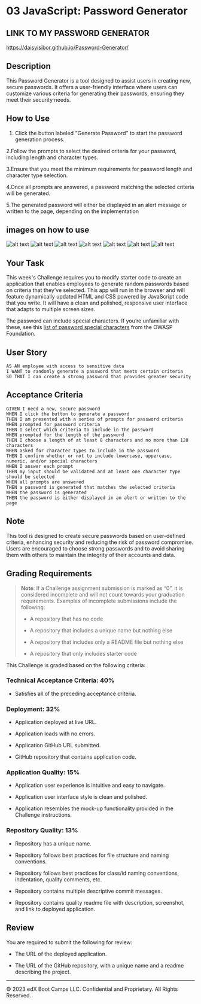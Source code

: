# 03 JavaScript: Password Generator


## LINK TO MY PASSWORD GENERATOR


 https://daisyisibor.github.io/Password-Generator/

## Description

This Password Generator is a tool designed to assist users in creating new, secure passwords. It offers a user-friendly interface where users can customize various criteria for generating their passwords, ensuring they meet their security needs.

## How to Use
 1. Click the button labeled "Generate Password" to start the password generation process.

 2.Follow the prompts to select the desired criteria for your password, including length and character types.

 3.Ensure that you meet the minimum requirements for password length and character type selection.

 4.Once all prompts are answered, a password matching the selected criteria will be generated.

 5.The generated password will either be displayed in an alert message or written to the page, depending on the implementation

  
## images on how to use

![alt text](assets/03-javascript-homework-demo.png)
![alt text](<assets/PW length.png>)
![alt text](<assets/Upper case.png>)
![alt text](assets/Numbers.png)
![alt text](<assets/Lower case.png>)
![alt text](<assets/Special chars.png>)
![alt text](assets/Output.png)

## Your Task


This week's Challenge requires you to modify starter code to create an application that enables employees to generate random passwords based on criteria that they’ve selected. This app will run in the browser and will feature dynamically updated HTML and CSS powered by JavaScript code that you write. It will have a clean and polished, responsive user interface that adapts to multiple screen sizes.


The password can include special characters. If you’re unfamiliar with these, see this [list of password special characters](https://www.owasp.org/index.php/Password_special_characters) from the OWASP Foundation.

## User Story

```
AS AN employee with access to sensitive data
I WANT to randomly generate a password that meets certain criteria
SO THAT I can create a strong password that provides greater security
```

## Acceptance Criteria

```
GIVEN I need a new, secure password
WHEN I click the button to generate a password
THEN I am presented with a series of prompts for password criteria
WHEN prompted for password criteria
THEN I select which criteria to include in the password
WHEN prompted for the length of the password
THEN I choose a length of at least 8 characters and no more than 128 characters
WHEN asked for character types to include in the password
THEN I confirm whether or not to include lowercase, uppercase, numeric, and/or special characters
WHEN I answer each prompt
THEN my input should be validated and at least one character type should be selected
WHEN all prompts are answered
THEN a password is generated that matches the selected criteria
WHEN the password is generated
THEN the password is either displayed in an alert or written to the page
```



## Note

This tool is designed to create secure passwords based on user-defined criteria, enhancing security and reducing the risk of password compromise.
Users are encouraged to choose strong passwords and to avoid sharing them with others to maintain the integrity of their accounts and data.


## Grading Requirements

> **Note**: If a Challenge assignment submission is marked as “0”, it is considered incomplete and will not count towards your graduation requirements. Examples of incomplete submissions include the following:
>
> * A repository that has no code
>
> * A repository that includes a unique name but nothing else
>
> * A repository that includes only a README file but nothing else
>
> * A repository that only includes starter code

This Challenge is graded based on the following criteria: 

### Technical Acceptance Criteria: 40%

* Satisfies all of the preceding acceptance criteria.

### Deployment: 32%

* Application deployed at live URL.

* Application loads with no errors.

* Application GitHub URL submitted.

* GitHub repository that contains application code.

### Application Quality: 15%

* Application user experience is intuitive and easy to navigate.

* Application user interface style is clean and polished.

* Application resembles the mock-up functionality provided in the Challenge instructions.

### Repository Quality: 13%

* Repository has a unique name.

* Repository follows best practices for file structure and naming conventions.

* Repository follows best practices for class/id naming conventions, indentation, quality comments, etc.

* Repository contains multiple descriptive commit messages.

* Repository contains quality readme file with description, screenshot, and link to deployed application.

## Review

You are required to submit the following for review:

* The URL of the deployed application.

* The URL of the GitHub repository, with a unique name and a readme describing the project.

- - -
© 2023 edX Boot Camps LLC. Confidential and Proprietary. All Rights Reserved.
